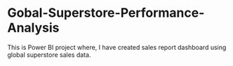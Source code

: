 # Gobal-Superstore-Performance-Analysis
This is Power BI project where, I have created sales report dashboard using global superstore sales data.
